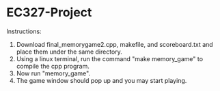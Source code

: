 # EC327-Project

Instructions:
1. Download final_memorygame2.cpp, makefile, and scoreboard.txt and place them under the same directory.
2. Using a linux terminal, run the command "make memory_game" to compile the cpp program.
3. Now run "memory_game".
4. The game window should pop up and you may start playing.
